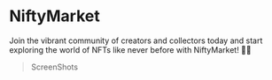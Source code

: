 # NiftyMarket
Join the vibrant community of creators and collectors today and start exploring the world of NFTs like never before with NiftyMarket! 🚀🌟

> ScreenShots
>